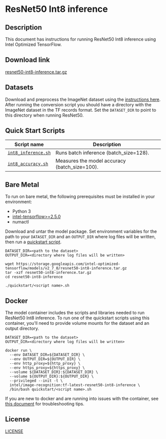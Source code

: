 <!--- 0. Title -->
# ResNet50 Int8 inference

<!-- 10. Description -->
## Description

This document has instructions for running ResNet50 Int8 inference using
Intel Optimized TensorFlow.

<!--- 20. Download link -->
## Download link

[resnet50-int8-inference.tar.gz](https://storage.googleapis.com/intel-optimized-tensorflow/models/v2_7_0/resnet50-int8-inference.tar.gz)

<!--- 30. Datasets -->
## Datasets

Download and preprocess the ImageNet dataset using the [instructions here](/datasets/imagenet/README.md).
After running the conversion script you should have a directory with the
ImageNet dataset in the TF records format.
Set the `DATASET_DIR` to point to this directory when running ResNet50.

<!--- 40. Quick Start Scripts -->
## Quick Start Scripts

| Script name | Description |
|-------------|-------------|
| [`int8_inference.sh`](/quickstart/image_recognition/tensorflow/resnet50/inference/cpu/int8/int8_inference.sh) | Runs batch inference (batch_size=128). |
| [`int8_accuracy.sh`](/quickstart/image_recognition/tensorflow/resnet50/inference/cpu/int8/int8_accuracy.sh) | Measures the model accuracy (batch_size=100). |

<!--- 50. Bare Metal -->
## Bare Metal

To run on bare metal, the following prerequisites must be installed in your environment:
* Python 3
* [intel-tensorflow>=2.5.0](https://pypi.org/project/intel-tensorflow/)
* numactl

Download and untar the model package.
Set environment variables for the path to your `DATASET_DIR` and an
`OUTPUT_DIR` where log files will be written, then run a 
[quickstart script](#quick-start-scripts).

```
DATASET_DIR=<path to the dataset>
OUTPUT_DIR=<directory where log files will be written>

wget https://storage.googleapis.com/intel-optimized-tensorflow/models/v2_7_0/resnet50-int8-inference.tar.gz
tar -xzf resnet50-int8-inference.tar.gz
cd resnet50-int8-inference

./quickstart/<script name>.sh
```

<!--- 60. Docker -->
## Docker

The model container includes the scripts and libraries needed to run 
ResNet50 Int8 inference. To run one of the quickstart scripts 
using this container, you'll need to provide volume mounts for the dataset 
and an output directory.

```
DATASET_DIR=<path to the dataset>
OUTPUT_DIR=<directory where log files will be written>

docker run \
  --env DATASET_DIR=${DATASET_DIR} \
  --env OUTPUT_DIR=${OUTPUT_DIR} \
  --env http_proxy=${http_proxy} \
  --env https_proxy=${https_proxy} \
  --volume ${DATASET_DIR}:${DATASET_DIR} \
  --volume ${OUTPUT_DIR}:${OUTPUT_DIR} \
  --privileged --init -t \
  intel/image-recognition:tf-latest-resnet50-int8-inference \
  /bin/bash quickstart/<script name>.sh
```

If you are new to docker and are running into issues with the container,
see [this document](https://github.com/IntelAI/models/tree/master/docs/general/docker.md)
for troubleshooting tips.

<!--- 80. License -->
## License

[LICENSE](/LICENSE)

